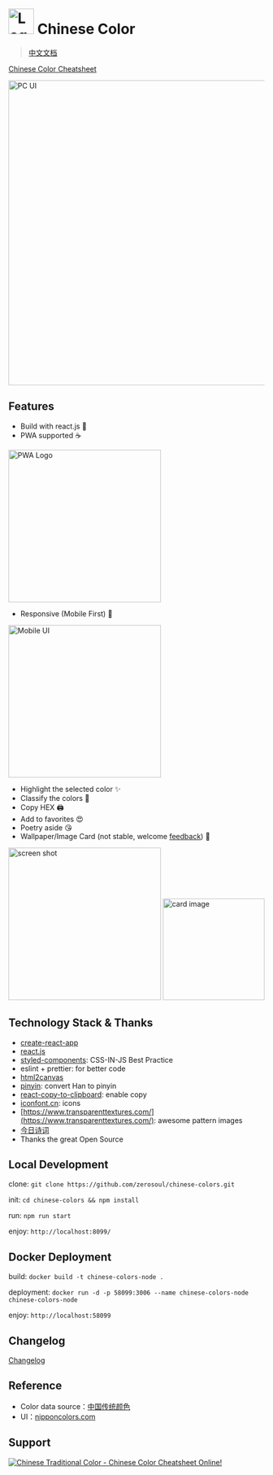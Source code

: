 # <img src="demo/logo.png" alt="Logo" width="50"> Chinese Color

> [中文文档](README.zh.md)

[Chinese Color Cheatsheet](https://colors.ichuantong.cn)

<img src="demo/pc.png" alt="PC UI" width="600">

## Features

- Build with react.js 👏
- PWA supported ☕️

<img src="demo/pwa.jpg" alt="PWA Logo" width="300">

- Responsive (Mobile First) 📱

<img src="demo/m.png" alt="Mobile UI" width="300">

- Highlight the selected color ✨
- Classify the colors 🚥
- Copy HEX 🖨
- Add to favorites 😍
- Poetry aside 😘
- Wallpaper/Image Card (not stable, welcome [feedback](https://github.com/zerosoul/chinese-colors/issues)) 🌸

<img src="demo/wallpaper.png" alt="screen shot" width="300">

<img src="demo/card.png" alt="card image" width="200">

## Technology Stack & Thanks

- [create-react-app](https://github.com/facebook/create-react-app)
- [react.js](https://reactjs.org)
- [styled-components](https://styled-components.com): CSS-IN-JS Best Practice
- eslint + prettier: for better code
- [html2canvas](http://html2canvas.hertzen.com/)
- [pinyin](https://github.com/hotoo/pinyin): convert Han to pinyin
- [react-copy-to-clipboard](https://github.com/nkbt/react-copy-to-clipboard): enable copy
- [iconfont.cn](https://iconfont.cn): icons
- [https://www.transparenttextures.com/](https://www.transparenttextures.com/): awesome pattern images
- [今日诗词](https://www.jinrishici.com)
- Thanks the great Open Source

## Local Development

clone: `git clone https://github.com/zerosoul/chinese-colors.git`

init: `cd chinese-colors && npm install`

run: `npm run start`

enjoy: `http://localhost:8099/`

## Docker Deployment
build: `docker build -t chinese-colors-node .`

deployment: `docker run -d -p 58099:3006 --name chinese-colors-node chinese-colors-node `

enjoy: `http://localhost:58099`


## Changelog

[Changelog](CHANGELOG.md)

## Reference

- Color data source：[中国传统颜色](http://blog.sina.com.cn/s/blog_5c3b139d0101deia.html)
- UI：[nipponcolors.com](http://nipponcolors.com/)

## Support

<a href="https://www.producthunt.com/posts/chinese-color?utm_source=badge-featured&utm_medium=badge&utm_souce=badge-chinese-color" target="_blank">
  <img src="https://api.producthunt.com/widgets/embed-image/v1/featured.svg?post_id=167119&theme=dark" alt="Chinese Traditional Color - Chinese Color Cheatsheet Online! "/>
</a>
